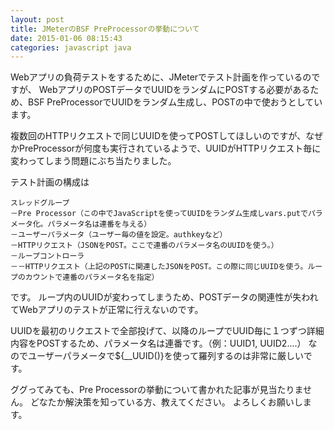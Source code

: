 ```yaml
---
layout: post
title: JMeterのBSF PreProcessorの挙動について
date: 2015-01-06 08:15:43
categories: javascript java
---
```

<!-- {% raw %} -->
<p>Webアプリの負荷テストをするために、JMeterでテスト計画を作っているのですが、
WebアプリのPOSTデータでUUIDをランダムにPOSTする必要があるため、BSF PreProcessorでUUIDをランダム生成し、POSTの中で使おうとしています。</p>

<p>複数回のHTTPリクエストで同じUUIDを使ってPOSTしてほしいのですが、なぜかPreProcessorが何度も実行されているようで、UUIDがHTTPリクエスト毎に変わってしまう問題にぶち当たりました。</p>

<p>テスト計画の構成は</p>

<pre><code>スレッドグループ
－Pre Processor（この中でJavaScriptを使ってUUIDをランダム生成しvars.putでパラメータ化。パラメータ名は連番を与える）
－ユーザーパラメータ（ユーザー毎の値を設定。authkeyなど）
－HTTPリクエスト（JSONをPOST。ここで連番のパラメータ名のUUIDを使う。）
－ループコントローラ
－－HTTPリクエスト（上記のPOSTに関連したJSONをPOST。この際に同じUUIDを使う。ループのカウントで連番のパラメータ名を指定）
</code></pre>

<p>です。
ループ内のUUIDが変わってしまうため、POSTデータの関連性が失われてWebアプリのテストが正常に行えないのです。</p>

<p>UUIDを最初のリクエストで全部投げて、以降のループでUUID毎に１つずつ詳細内容をPOSTするため、パラメータ名は連番です。（例：UUID1, UUID2....）
なのでユーザーパラメータで${__UUID()}を使って羅列するのは非常に厳しいです。</p>

<p>ググってみても、Pre Processorの挙動について書かれた記事が見当たりません。
どなたか解決策を知っている方、教えてください。
よろしくお願いします。</p>
<!-- {% endraw %} -->

